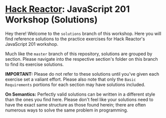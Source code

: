 # [Hack Reactor](https://www.hackreactor.com): JavaScript 201 Workshop (Solutions)

Hey there! Welcome to the `solutions` branch of this workshop. Here you will find reference solutions to the practice exercises for Hack Reactor's JavaScript 201 workshop.

Much like the `master` branch of this repository, solutions are grouped by section. Please navigate into the respective section's folder on this branch to find its exercise solutions.

**IMPORTANT:** Please do not refer to these solutions until you've given each exercise set a valiant effort. Please also note that only the `Basic Requirements` portions for each section may have solutions included.

**On Semantics:** Perfectly valid solutions can be written in a different style than the ones you find here. Please don't feel like your solutions need to have the exact same structure as those found herein; there are often numerous ways to solve the same problem in programming.
